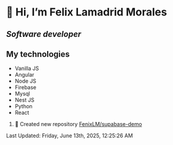 #  👋 Hi, I’m Felix Lamadrid Morales
## _Software developer_

## My technologies
- Vanilla JS
- Angular
- Node JS
- Firebase
- Mysql
- Nest JS
- Python
- React

<!--RECENT_ACTIVITY:start-->
1. 📔 Created new repository [FenixLM/supabase-demo](https://github.com/FenixLM/supabase-demo)<br>
<!--RECENT_ACTIVITY:end-->
<!--RECENT_ACTIVITY:last_update-->
Last Updated: Friday, June 13th, 2025, 12:25:26 AM
<!--RECENT_ACTIVITY:last_update_end-->
